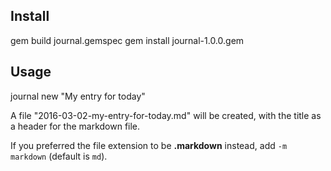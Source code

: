 ## Install

  gem build journal.gemspec
  gem install journal-1.0.0.gem

## Usage

  journal new "My entry for today"

A file "2016-03-02-my-entry-for-today.md" will be created, with the title as a header for the markdown file.

If you preferred the file extension to be **.markdown** instead, add `-m markdown` (default is `md`).
